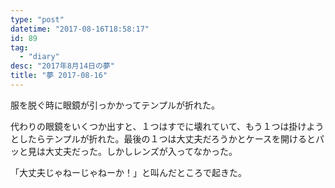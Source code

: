 ```yaml
---
type: "post"
datetime: "2017-08-16T18:58:17"
id: 89
tag:
  - "diary"
desc: "2017年8月14日の夢"
title: "夢 2017-08-16"
---
```


服を脱ぐ時に眼鏡が引っかかってテンプルが折れた。

代わりの眼鏡をいくつか出すと、１つはすでに壊れていて、もう１つは掛けようとしたらテンプルが折れた。最後の１つは大丈夫だろうかとケースを開けるとパッと見は大丈夫だった。しかしレンズが入ってなかった。

「大丈夫じゃねーじゃねーか！」と叫んだところで起きた。
